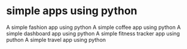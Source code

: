 # simple apps using python
A simple fashion app using python
A simple coffee app using python
A simple dashboard app using python
A simple fitness tracker app using puthon
A simple travel app using python
